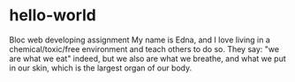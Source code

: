 # hello-world
Bloc web developing assignment
My name is Edna, and I love living in a chemical/toxic/free environment and teach others to do so.
They say: "we are what we eat" indeed, but we also are what we breathe, and what we put in our skin, 
which is the largest organ of our body.
